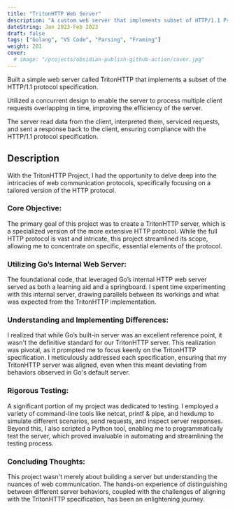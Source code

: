 ```yaml
---
title: "TritonHTTP Web Server"
description: "A custom web server that implements subset of HTTP/1.1 Protocol Specification"
dateString: Jan 2023-Feb 2023
draft: false
tags: ["Golang", "VS Code", "Parsing", "Framing"]
weight: 201
cover:
  # image: "/projects/obsidian-publish-github-action/cover.jpg"
---
```


Built a simple web server called TritonHTTP that implements a subset of the HTTP/1.1 protocol specification.

Utilized a concurrent design to enable the server to process multiple client requests overlapping in time, improving the efficiency of the server.

The server read data from the client, interpreted them, serviced requests, and sent a response back to the client, ensuring compliance with the HTTP/1.1 protocol specification. 

## Description

With the TritonHTTP Project, I had the opportunity to delve deep into the intricacies of web communication protocols, specifically focusing on a tailored version of the HTTP protocol.

### Core Objective:
The primary goal of this project was to create a TritonHTTP server, which is a specialized version of the more extensive HTTP protocol. While the full HTTP protocol is vast and intricate, this project streamlined its scope, allowing me to concentrate on specific, essential elements of the protocol.

### Utilizing Go’s Internal Web Server:
The foundational code, that leveraged Go’s internal HTTP web server served as both a learning aid and a springboard. I spent time experimenting with this internal server, drawing parallels between its workings and what was expected from the TritonHTTP implementation.

### Understanding and Implementing Differences:
I realized that while Go’s built-in server was an excellent reference point, it wasn't the definitive standard for our TritonHTTP server. This realization was pivotal, as it prompted me to focus keenly on the TritonHTTP specification. I meticulously addressed each specification, ensuring that my TritonHTTP server was aligned, even when this meant deviating from behaviors observed in Go's default server.

### Rigorous Testing:
A significant portion of my project was dedicated to testing. I employed a variety of command-line tools like netcat, printf & pipe, and hexdump to simulate different scenarios, send requests, and inspect server responses. Beyond this, I also scripted a Python tool, enabling me to programmatically test the server, which proved invaluable in automating and streamlining the testing process.

### Concluding Thoughts:
This project wasn't merely about building a server but understanding the nuances of web communication. The hands-on experience of distinguishing between different server behaviors, coupled with the challenges of aligning with the TritonHTTP specification, has been an enlightening journey. 

<!-- ## Intro
In my video about [**How I cleared the AWS SAA Certification Exam**](https://arkalim.org/blog/aws-saa-certification/), I shared my preparation strategy as well as tips to ace the exam. I also gave a glimpse of my revision notes that I prepared while taking the course and practice exams on Udemy. After that video was out, I got so many comments and DMs, requesting me to share my notes, but the problem was that I took these notes using a note-taking app called Obsidian which stores them in markdown format locally on my Mac. Once I'm done editing my notes, I push them to a GitHub repository to make sure I don't lose them if my laptop breaks.

![my notes](/projects/obsidian-publish-github-action/img1.jpg)

So, if you want to view my notes exactly like I do, you can clone my [**Obsidian Vault**](https://github.com/arkalim/obsidian-vault) repository and download **Obsidian** to render it. But, this solution isn't elegant as it would require you to download an additional software. So, I along with my college roommate, [**Sarthak Narayan**](https://sarthaknarayan.tech/), had been working over the past 2 weeks on the project, [**Obsidian Publish using GitHub Action**](https://github.com/project-cool/obsidian-publish-action), which would allow us to effortlessly publish our notes as a static website.

It is complete and I've used it to publish my notes at [**notes.arkalim.org**](https://notes.arkalim.org).
![published notes](/projects/obsidian-publish-github-action/img2.jpg)

## Working
The **GitHub Action** spins up a **Docker** container which parses and converts Obsidian markdown notes into a special markdown format understood by **MkDocs**, an open-source static site generator. MkDocs is actually meant for preparing documentations but works well for notes too. After the markdown files have been converted, all the images in my notes are compressed to a fraction of their original size so that they can load quickly in your web browser. A static site is then built using MkDocs and then finally deployed on **Netlify**. All of this happens automatically using **GitHub Actions**. All I have to do is update my notes and push the changes to GitHub.

## Final thoughts
Having an automated way to publish your notes online with the community is a powerful way to share knowledge. This project has also made it exceedingly easy for me to refer my notes from anywhere, which is powerful when you work on a lot of systems.

## Resources -->
<!--
- [My Notes](https://notes.arkalim.org)
- [Obsidian Publish - GitHub Action](https://github.com/project-cool/obsidian-publish-action)
- [Parser and Image Compressor](https://github.com/project-cool/obsidian-to-mkdocs)
- [MkDocs - Material Theme](https://squidfunk.github.io/mkdocs-material/) -->
